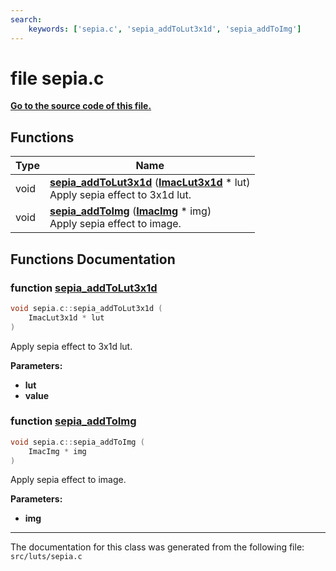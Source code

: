 ```yaml
---
search:
    keywords: ['sepia.c', 'sepia_addToLut3x1d', 'sepia_addToImg']
---
```


# file sepia.c

**[Go to the source code of this file.](sepia_8c_source.md)**
## Functions

|Type|Name|
|-----|-----|
|void|[**sepia\_addToLut3x1d**](sepia_8c.md#1aaf955199b9c170bb5ac67fe9156830c0) (**[ImacLut3x1d](struct_imac_lut3x1d.md)** \* lut) <br>Apply sepia effect to 3x1d lut. |
|void|[**sepia\_addToImg**](sepia_8c.md#1a45758daaf760581c207a29a22a7270ce) (**[ImacImg](struct_imac_img.md)** \* img) <br>Apply sepia effect to image. |


## Functions Documentation

### function <a id="1aaf955199b9c170bb5ac67fe9156830c0" href="#1aaf955199b9c170bb5ac67fe9156830c0">sepia\_addToLut3x1d</a>

```cpp
void sepia.c::sepia_addToLut3x1d (
    ImacLut3x1d * lut
)
```

Apply sepia effect to 3x1d lut. 



**Parameters:**


* **lut** 
* **value** 



### function <a id="1a45758daaf760581c207a29a22a7270ce" href="#1a45758daaf760581c207a29a22a7270ce">sepia\_addToImg</a>

```cpp
void sepia.c::sepia_addToImg (
    ImacImg * img
)
```

Apply sepia effect to image. 



**Parameters:**


* **img** 





----------------------------------------
The documentation for this class was generated from the following file: `src/luts/sepia.c`
